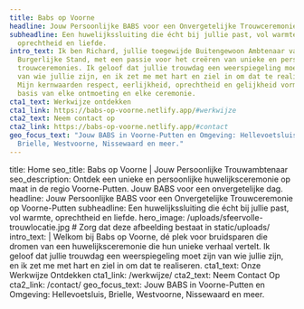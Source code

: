 ```yaml
---
title: Babs op Voorne
headline: Jouw Persoonlijke BABS voor een Onvergetelijke Trouwceremonie
subheadline: Een huwelijkssluiting die écht bij jullie past, vol warmte,
  oprechtheid en liefde.
intro_text: Ik ben Richard, jullie toegewijde Buitengewoon Ambtenaar van de
  Burgerlijke Stand, met een passie voor het creëren van unieke en persoonlijke
  trouwceremonies. Ik geloof dat jullie trouwdag een weerspiegeling moet zijn
  van wie jullie zijn, en ik zet me met hart en ziel in om dat te realiseren.
  Mijn kernwaarden respect, eerlijkheid, oprechtheid en gelijkheid vormen de
  basis van elke ontmoeting en elke ceremonie.
cta1_text: Werkwijze ontdekken
cta1_link: https://babs-op-voorne.netlify.app/#werkwijze
cta2_text: Neem contact op
cta2_link: https://babs-op-voorne.netlify.app/#contact
geo_focus_text: "Jouw BABS in Voorne-Putten en Omgeving: Hellevoetsluis,
  Brielle, Westvoorne, Nissewaard en meer."
---
```

title: Home
seo_title: Babs op Voorne | Jouw Persoonlijke Trouwambtenaar
seo_description: Ontdek een unieke en persoonlijke huwelijksceremonie op maat in de regio Voorne-Putten. Jouw BABS voor een onvergetelijke dag.
headline: Jouw Persoonlijke BABS voor een Onvergetelijke Trouwceremonie op Voorne-Putten
subheadline: Een huwelijkssluiting die écht bij jullie past, vol warmte, oprechtheid en liefde.
hero_image: /uploads/sfeervolle-trouwlocatie.jpg # Zorg dat deze afbeelding bestaat in static/uploads/
intro_text: |
Welkom bij Babs op Voorne, dé plek voor bruidsparen die dromen van een huwelijksceremonie die hun unieke verhaal vertelt. Ik geloof dat jullie trouwdag een weerspiegeling moet zijn van wie jullie zijn, en ik zet me met hart en ziel in om dat te realiseren.
cta1_text: Onze Werkwijze Ontdekken
cta1_link: /werkwijze/
cta2_text: Neem Contact Op
cta2_link: /contact/
geo_focus_text: Jouw BABS in Voorne-Putten en Omgeving: Hellevoetsluis, Brielle, Westvoorne, Nissewaard en meer.

